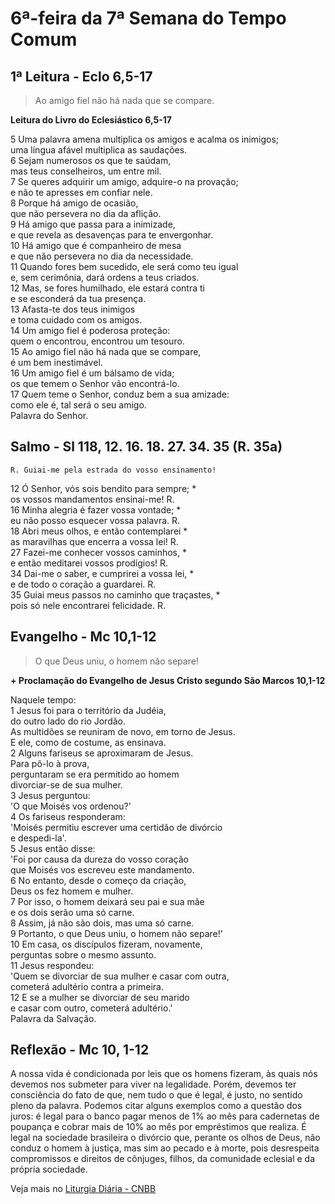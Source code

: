 # 6ª-feira da 7ª Semana do Tempo Comum

## 1ª Leitura - Eclo 6,5-17

> Ao amigo fiel não há nada que se compare.

**Leitura do Livro do Eclesiástico 6,5-17**

5 Uma palavra amena multiplica os amigos e acalma os inimigos;   
 uma língua afável multiplica as saudações.    
6 Sejam numerosos os que te saúdam,   
 mas teus conselheiros, um entre mil.    
7 Se queres adquirir um amigo, adquire-o na provação;   
 e não te apresses em confiar nele.    
8 Porque há amigo de ocasião,   
 que não persevera no dia da aflição.    
9 Há amigo que passa para a inimizade,   
 e que revela as desavenças para te envergonhar.    
10 Há amigo que é companheiro de mesa   
 e que não persevera no dia da necessidade.    
11 Quando fores bem sucedido, ele será como teu igual   
 e, sem cerimônia, dará ordens a teus criados.    
12 Mas, se fores humilhado, ele estará contra ti   
 e se esconderá da tua presença.    
13 Afasta-te dos teus inimigos   
 e toma cuidado com os amigos.    
14 Um amigo fiel é poderosa proteção:   
 quem o encontrou, encontrou um tesouro.    
15 Ao amigo fiel não há nada que se compare,   
 é um bem inestimável.    
16 Um amigo fiel é um bálsamo de vida;   
 os que temem o Senhor vão encontrá-lo.    
17 Quem teme o Senhor, conduz bem a sua amizade:   
 como ele é, tal será o seu amigo.   
 Palavra do Senhor.

## Salmo - Sl 118, 12. 16. 18. 27. 34. 35 (R. 35a)

`R. Guiai-me pela estrada do vosso ensinamento!`

12 Ó Senhor, vós sois bendito para sempre; *   
 os vossos mandamentos ensinai-me! R.    
16 Minha alegria é fazer vossa vontade; *   
 eu não posso esquecer vossa palavra. R.    
18 Abri meus olhos, e então contemplarei *   
 as maravilhas que encerra a vossa lei! R.    
27 Fazei-me conhecer vossos caminhos, *   
 e então meditarei vossos prodígios! R.    
34 Dai-me o saber, e cumprirei a vossa lei, *   
 e de todo o coração a guardarei. R.    
35 Guiai meus passos no caminho que traçastes, *   
 pois só nele encontrarei felicidade. R.

## Evangelho - Mc 10,1-12

> O que Deus uniu, o homem não separe!

**+ Proclamação do Evangelho de Jesus Cristo segundo São Marcos  10,1-12**

Naquele tempo:    
1 Jesus foi para o território da Judéia,   
 do outro lado do rio Jordão.   
 As multidões se reuniram de novo, em torno de Jesus.   
 E ele, como de costume, as ensinava.    
2 Alguns fariseus se aproximaram de Jesus.   
 Para pô-lo à prova,   
 perguntaram se era permitido ao homem   
 divorciar-se de sua mulher.    
3 Jesus perguntou:   
 'O que Moisés vos ordenou?'    
4 Os fariseus responderam:   
 'Moisés permitiu escrever uma certidão de divórcio   
 e despedi-la'.    
5 Jesus então disse:   
 'Foi por causa da dureza do vosso coração   
 que Moisés vos escreveu este mandamento.    
6 No entanto, desde o começo da criação,   
 Deus os fez homem e mulher.    
7 Por isso, o homem deixará seu pai e sua mãe   
 e os dois serão uma só carne.    
8 Assim, já não são dois, mas uma só carne.    
9 Portanto, o que Deus uniu, o homem não separe!'    
10 Em casa, os discípulos fizeram, novamente,   
 perguntas sobre o mesmo assunto.    
11 Jesus respondeu:   
 'Quem se divorciar de sua mulher e casar com outra,   
 cometerá adultério contra a primeira.    
12 E se a mulher se divorciar de seu marido   
 e casar com outro, cometerá adultério.'   
 Palavra da Salvação.

## Reflexão - Mc 10, 1-12

A nossa vida é condicionada por leis que os homens fizeram, às quais nós devemos nos submeter para viver na legalidade. Porém, devemos ter consciência do fato de que, nem tudo o que é legal, é justo, no sentido pleno da palavra. Podemos citar alguns exemplos como a questão dos juros: é legal para o banco pagar menos de 1% ao mês para cadernetas de poupança e cobrar mais de 10% ao mês por empréstimos que realiza. É legal na sociedade brasileira o divórcio que, perante os olhos de Deus, não conduz o homem à justiça, mas sim ao pecado e à morte, pois desrespeita compromissos e direitos de cônjuges, filhos, da comunidade eclesial e da própria sociedade.

Veja mais no [Liturgia Diária - CNBB](http://liturgiadiaria.cnbb.org.br/app/user/user/UserView.php?ano=2017&mes=2&dia=24)